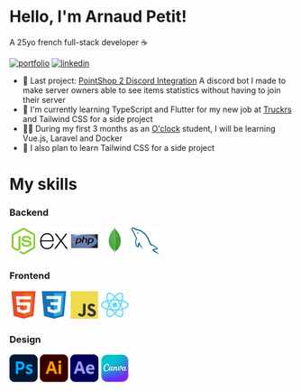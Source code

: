 # Hello, I'm Arnaud Petit!
A 25yo french full-stack developer ☕

[![portfolio](https://img.shields.io/badge/my_portfolio-000?style=for-the-badge&logo=ko-fi&logoColor=white)](https://dotshark.ovh/)
[![linkedin](https://img.shields.io/badge/linkedin-0A66C2?style=for-the-badge&logo=linkedin&logoColor=white)](https://www.linkedin.com/in/arnaud-petit-dev/)

- 📌 Last project: [PointShop 2 Discord Integration](https://github.com/DotShark/PS2DiscordIntegration) A discord bot I made to make server owners able to see items statistics without having to join their server
- 📖 I'm currently learning TypeScript and Flutter for my new job at [Truckrs](https://www.truckrs.co/) and Tailwind CSS for a side project
- 👨‍🎓 During my first 3 months as an [O'clock](https://oclock.io/) student, I will be learning Vue.js, Laravel and Docker
- 🎨 I also plan to learn Tailwind CSS for a side project

# My skills

### Backend
![nodejs](https://raw.githubusercontent.com/DotShark/DotShark/main/icons50/nodejs.png)
![express](https://raw.githubusercontent.com/DotShark/DotShark/main/icons50/express.png)
![php](https://raw.githubusercontent.com/DotShark/DotShark/main/icons50/php.png)
![mongodb](https://raw.githubusercontent.com/DotShark/DotShark/main/icons50/mongodb.png)
![mysql](https://raw.githubusercontent.com/DotShark/DotShark/main/icons50/mysql.png)

### Frontend
![html5](https://raw.githubusercontent.com/DotShark/DotShark/main/icons50/html5.png)
![css3](https://raw.githubusercontent.com/DotShark/DotShark/main/icons50/css3.png)
![javascript](https://raw.githubusercontent.com/DotShark/DotShark/main/icons50/javascript.png)
![react](https://raw.githubusercontent.com/DotShark/DotShark/main/icons50/react.png)

### Design
![photoshop](https://raw.githubusercontent.com/DotShark/DotShark/main/icons50/photoshop.png)
![illustrator](https://raw.githubusercontent.com/DotShark/DotShark/main/icons50/illustrator.png)
![aftereffects](https://raw.githubusercontent.com/DotShark/DotShark/main/icons50/aftereffects.png)
![canva](https://raw.githubusercontent.com/DotShark/DotShark/main/icons50/canva.png)
